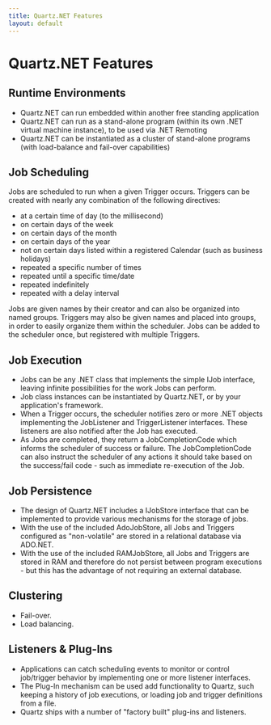 ```yaml
---
title: Quartz.NET Features
layout: default
---
```


# Quartz.NET Features
		
## Runtime Environments

* Quartz.NET can run embedded within another free standing application
* Quartz.NET can run as a stand-alone program (within its own .NET virtual machine instance), to be used via .NET Remoting
* Quartz.NET can be instantiated as a cluster of stand-alone programs (with load-balance and fail-over capabilities)

## Job Scheduling

Jobs are scheduled to run when a given Trigger occurs. Triggers can be created with nearly any combination of the following directives:

* at a certain time of day (to the millisecond)
* on certain days of the week
* on certain days of the month
* on certain days of the year
* not on certain days listed within a registered Calendar (such as business holidays)
* repeated a specific number of times
* repeated until a specific time/date
* repeated indefinitely
* repeated with a delay interval

Jobs are given names by their creator and can also be organized into named groups. 
Triggers may also be given names and placed into groups, in order to easily organize them within the scheduler. 
Jobs can be added to the scheduler once, but registered with multiple Triggers. 

## Job Execution

* Jobs can be any .NET class that implements the simple IJob interface, leaving infinite possibilities for the work Jobs can perform.
* Job class instances can be instantiated by Quartz.NET, or by your application's framework.
* When a Trigger occurs, the scheduler notifies zero or more .NET objects implementing the JobListener and TriggerListener interfaces.	These listeners are also notified after the Job has executed.
* As Jobs are completed, they return a JobCompletionCode which informs the scheduler of success or failure. The JobCompletionCode can also instruct the scheduler of any actions it should take based on the success/fail code - such as immediate re-execution of the Job.

## Job Persistence

* The design of Quartz.NET includes a IJobStore interface that can be implemented to provide various mechanisms for the storage of jobs.
* With the use of the included AdoJobStore, all Jobs and Triggers configured as "non-volatile" are stored in a relational database via ADO.NET.
* With the use of the included RAMJobStore, all Jobs and Triggers are stored in RAM and therefore do not persist between program executions - but this has the advantage of not requiring an external database.

## Clustering
				
* Fail-over.
* Load balancing.

## Listeners & Plug-Ins

* Applications can catch scheduling events to monitor or control job/trigger behavior by implementing one or more listener interfaces.
* The Plug-In mechanism can be used add functionality to Quartz, such keeping a history of job executions, or loading job and trigger definitions from a file.
* Quartz ships with a number of "factory built" plug-ins and listeners.
